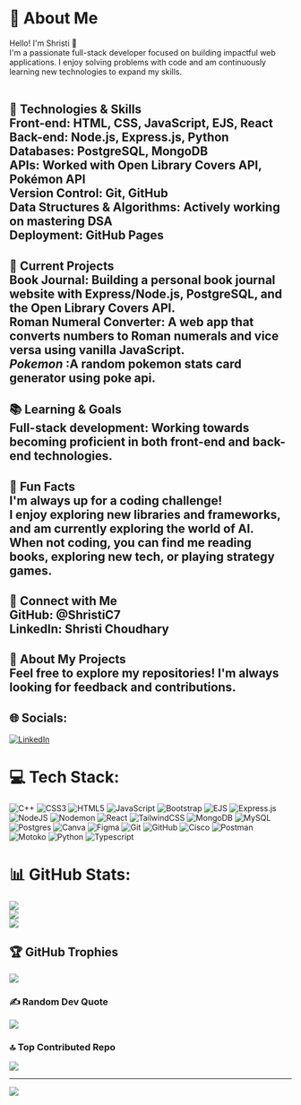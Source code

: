 # 💫 About Me
Hello! I'm Shristi 👋<br>I'm a passionate full-stack developer focused on building impactful web applications. I enjoy solving problems with code and am continuously learning new technologies to expand my skills.<br><br>

## 🔧 Technologies & Skills<br>Front-end: HTML, CSS, JavaScript, EJS, React <br>Back-end: Node.js, Express.js, Python<br> Databases: PostgreSQL, MongoDB<br>APIs: Worked with Open Library Covers API, Pokémon API<br>Version Control: Git, GitHub<br>Data Structures & Algorithms: Actively working on mastering DSA<br>Deployment: GitHub Pages<br>


## 🚀 Current Projects<br>Book Journal: Building a personal book journal website with Express/Node.js, PostgreSQL, and the Open Library Covers API.<br>Roman Numeral Converter: A web app that converts numbers to Roman numerals and vice versa using vanilla JavaScript.<br>*Pokemon* :A random pokemon stats card generator using poke api. <br>
## 📚 Learning & Goals<br>Full-stack development: Working towards becoming proficient in both front-end and back-end technologies.<br>
## 🌱 Fun Facts<br>I'm always up for a coding challenge!<br>I enjoy exploring new libraries and frameworks, and am currently exploring the world of AI.<br>When not coding, you can find me reading books, exploring new tech, or playing strategy games.<br>
## 🔗 Connect with Me<br>GitHub: @ShristiC7<br>LinkedIn: Shristi Choudhary<br>
## 📝 About My Projects<br>Feel free to explore my repositories! I'm always looking for feedback and contributions.


## 🌐 Socials:
[![LinkedIn](https://img.shields.io/badge/LinkedIn-%230077B5.svg?logo=linkedin&logoColor=white)](https://www.linkedin.com/in/shristi-c-3a3518290)

# 💻 Tech Stack:
![C++](https://img.shields.io/badge/c++-%2300599C.svg?style=for-the-badge&logo=c%2B%2B&logoColor=white) ![CSS3](https://img.shields.io/badge/css3-%231572B6.svg?style=for-the-badge&logo=css3&logoColor=white) ![HTML5](https://img.shields.io/badge/html5-%23E34F26.svg?style=for-the-badge&logo=html5&logoColor=white) ![JavaScript](https://img.shields.io/badge/javascript-%23323330.svg?style=for-the-badge&logo=javascript&logoColor=%23F7DF1E) ![Bootstrap](https://img.shields.io/badge/bootstrap-%238511FA.svg?style=for-the-badge&logo=bootstrap&logoColor=white) ![EJS](https://img.shields.io/badge/ejs-%23B4CA65.svg?style=for-the-badge&logo=ejs&logoColor=black) ![Express.js](https://img.shields.io/badge/express.js-%23404d59.svg?style=for-the-badge&logo=express&logoColor=%2361DAFB) ![NodeJS](https://img.shields.io/badge/node.js-6DA55F?style=for-the-badge&logo=node.js&logoColor=white) ![Nodemon](https://img.shields.io/badge/NODEMON-%23323330.svg?style=for-the-badge&logo=nodemon&logoColor=%BBDEAD) ![React](https://img.shields.io/badge/react-%2320232a.svg?style=for-the-badge&logo=react&logoColor=%2361DAFB) ![TailwindCSS](https://img.shields.io/badge/tailwindcss-%2338B2AC.svg?style=for-the-badge&logo=tailwind-css&logoColor=white) ![MongoDB](https://img.shields.io/badge/MongoDB-%234ea94b.svg?style=for-the-badge&logo=mongodb&logoColor=white) ![MySQL](https://img.shields.io/badge/mysql-4479A1.svg?style=for-the-badge&logo=mysql&logoColor=white) ![Postgres](https://img.shields.io/badge/postgres-%23316192.svg?style=for-the-badge&logo=postgresql&logoColor=white) ![Canva](https://img.shields.io/badge/Canva-%2300C4CC.svg?style=for-the-badge&logo=Canva&logoColor=white) ![Figma](https://img.shields.io/badge/figma-%23F24E1E.svg?style=for-the-badge&logo=figma&logoColor=white) ![Git](https://img.shields.io/badge/git-%23F05033.svg?style=for-the-badge&logo=git&logoColor=white) ![GitHub](https://img.shields.io/badge/github-%23121011.svg?style=for-the-badge&logo=github&logoColor=white) ![Cisco](https://img.shields.io/badge/cisco-%23049fd9.svg?style=for-the-badge&logo=cisco&logoColor=black) ![Postman](https://img.shields.io/badge/Postman-FF6C37?style=for-the-badge&logo=postman&logoColor=white) ![Motoko](https://img.shields.io/badge/Motoko-FF6C37?style=for-the-badge&logo=motoko&logoColor=white) ![Python](https://img.shields.io/badge/python-%23316192.svg?style=for-the-badge&logo=python&logoColor=white) ![Typescript](https://img.shields.io/badge/typescript-%23323330.svg?style=for-the-badge&logo=typescript&logoColor=%23F7DF1E)
# 📊 GitHub Stats:
![](https://github-readme-stats.vercel.app/api?username=ShristiC7&theme=dark&hide_border=false&include_all_commits=true&count_private=true)<br/>
![](https://nirzak-streak-stats.vercel.app/?user=ShristiC7&theme=dark&hide_border=false)<br/>
![](https://github-readme-stats.vercel.app/api/top-langs/?username=ShristiC7&theme=dark&hide_border=false&include_all_commits=true&count_private=true&layout=compact)

## 🏆 GitHub Trophies
![](https://github-profile-trophy.vercel.app/?username=ShristiC7&theme=radical&no-frame=false&no-bg=true&margin-w=4)

### ✍️ Random Dev Quote
![](https://quotes-github-readme.vercel.app/api?type=horizontal&theme=radical)

### 🔝 Top Contributed Repo
![](https://github-contributor-stats.vercel.app/api?username=ShristiC7&limit=5&theme=dark&combine_all_yearly_contributions=true)

---
[![](https://visitcount.itsvg.in/api?id=ShristiC7&icon=0&color=3)](https://visitcount.itsvg.in)

